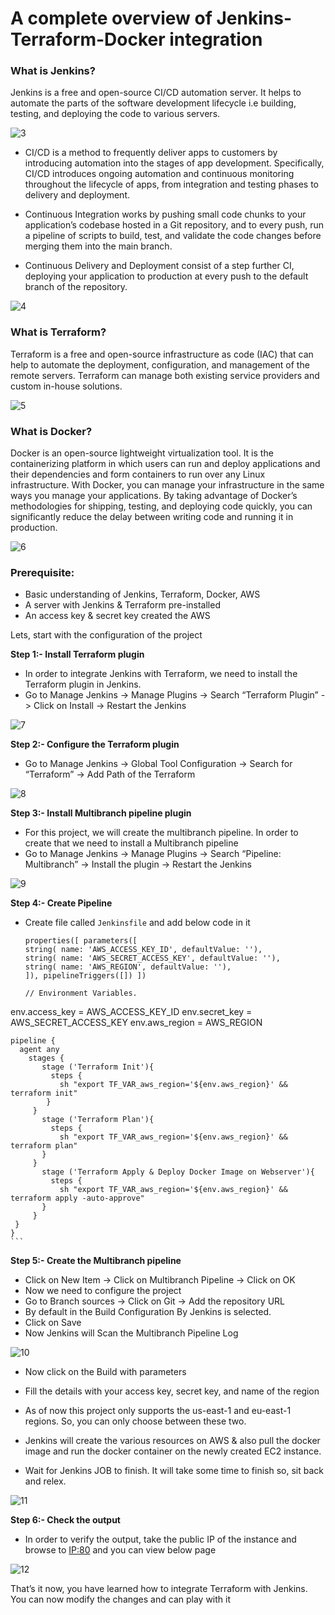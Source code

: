 # A complete overview of Jenkins-Terraform-Docker integration

### What is Jenkins?

Jenkins is a free and open-source CI/CD automation server. It helps to automate the parts of the software development lifecycle i.e building, testing, and deploying the code to various servers.

![3](https://github.com/DhruvinSoni30/Jenkins-Terraform-Docker/blob/main/3.png)

* CI/CD is a method to frequently deliver apps to customers by introducing automation into the stages of app development. Specifically, CI/CD introduces ongoing automation and continuous monitoring throughout the lifecycle of apps, from integration and testing phases to delivery and deployment.

* Continuous Integration works by pushing small code chunks to your application’s codebase hosted in a Git repository, and to every push, run a pipeline of scripts to build, test, and validate the code changes before merging them into the main branch.

* Continuous Delivery and Deployment consist of a step further CI, deploying your application to production at every push to the default branch of the repository.

![4](https://github.com/DhruvinSoni30/Jenkins-Terraform-Docker/blob/main/4.png)

### What is Terraform?

Terraform is a free and open-source infrastructure as code (IAC) that can help to automate the deployment, configuration, and management of the remote servers. Terraform can manage both existing service providers and custom in-house solutions.

![5](https://github.com/DhruvinSoni30/Jenkins-Terraform-Docker/blob/main/5.png)

### What is Docker?

Docker is an open-source lightweight virtualization tool. It is the containerizing platform in which users can run and deploy applications and their dependencies and form containers to run over any Linux infrastructure. With Docker, you can manage your infrastructure in the same ways you manage your applications. By taking advantage of Docker’s methodologies for shipping, testing, and deploying code quickly, you can significantly reduce the delay between writing code and running it in production.

![6](https://github.com/DhruvinSoni30/Jenkins-Terraform-Docker/blob/main/6.png)

### Prerequisite:
* Basic understanding of Jenkins, Terraform, Docker, AWS
* A server with Jenkins & Terraform pre-installed
* An access key & secret key created the AWS

Lets, start with the configuration of the project

**Step 1:- Install Terraform plugin**
  
  * In order to integrate Jenkins with Terraform, we need to install the Terraform plugin in Jenkins.
  * Go to Manage Jenkins -> Manage Plugins -> Search “Terraform Plugin” -> Click on Install -> Restart the Jenkins

![7](https://github.com/DhruvinSoni30/Jenkins-Terraform-Docker/blob/main/7.png)

**Step 2:- Configure the Terraform plugin**

  * Go to Manage Jenkins -> Global Tool Configuration -> Search for “Terraform” -> Add Path of the Terraform

![8](https://github.com/DhruvinSoni30/Jenkins-Terraform-Docker/blob/main/8.png)

**Step 3:- Install Multibranch pipeline plugin**

  * For this project, we will create the multibranch pipeline. In order to create that we need to install a Multibranch pipeline
  * Go to Manage Jenkins -> Manage Plugins -> Search “Pipeline: Multibranch” -> Install the plugin -> Restart the Jenkins

![9](https://github.com/DhruvinSoni30/Jenkins-Terraform-Docker/blob/main/9.png)

**Step 4:- Create Pipeline**
  
  * Create file called `Jenkinsfile` and add below code in it

    ```
    properties([ parameters([
    string( name: 'AWS_ACCESS_KEY_ID', defaultValue: ''),
    string( name: 'AWS_SECRET_ACCESS_KEY', defaultValue: ''),
    string( name: 'AWS_REGION', defaultValue: ''),
    ]), pipelineTriggers([]) ])

    // Environment Variables.
   env.access_key = AWS_ACCESS_KEY_ID
   env.secret_key = AWS_SECRET_ACCESS_KEY
   env.aws_region = AWS_REGION


    pipeline {
      agent any
        stages {
           stage ('Terraform Init'){
             steps {
               sh "export TF_VAR_aws_region='${env.aws_region}' && terraform init"
            }
         }
           stage ('Terraform Plan'){
             steps {
               sh "export TF_VAR_aws_region='${env.aws_region}' && terraform plan" 
           }
         }
           stage ('Terraform Apply & Deploy Docker Image on Webserver'){
             steps {
               sh "export TF_VAR_aws_region='${env.aws_region}' && terraform apply -auto-approve"
           }
         }
     }
    }
    ```
    
**Step 5:- Create the Multibranch pipeline**

  * Click on New Item -> Click on Multibranch Pipeline -> Click on OK
  * Now we need to configure the project
  * Go to Branch sources -> Click on Git -> Add the repository URL
  * By default in the Build Configuration By Jenkins is selected.
  * Click on Save
  * Now Jenkins will Scan the Multibranch Pipeline Log

![10](https://github.com/DhruvinSoni30/Jenkins-Terraform-Docker/blob/main/10.png)

  * Now click on the Build with parameters


  * Fill the details with your access key, secret key, and name of the region
  * As of now this project only supports the us-east-1 and eu-east-1 regions. So, you can only choose between these two.
  * Jenkins will create the various resources on AWS & also pull the docker image and run the docker container on the newly created EC2 instance.
  * Wait for Jenkins JOB to finish. It will take some time to finish so, sit back and relex.

![11](https://github.com/DhruvinSoni30/Jenkins-Terraform-Docker/blob/main/11.png)

**Step 6:- Check the output**
  
  * In order to verify the output, take the public IP of the instance and browse to <IP:80> and you can view below page
  
  ![12](https://github.com/DhruvinSoni30/Jenkins-Terraform-Docker/blob/main/12.png)
  
That’s it now, you have learned how to integrate Terraform with Jenkins. You can now modify the changes and can play with it
